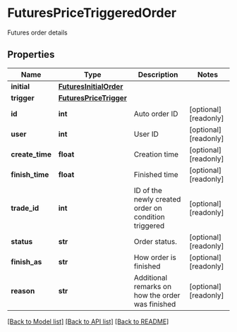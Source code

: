 # FuturesPriceTriggeredOrder

Futures order details
## Properties
Name | Type | Description | Notes
------------ | ------------- | ------------- | -------------
**initial** | [**FuturesInitialOrder**](FuturesInitialOrder.md) |  | 
**trigger** | [**FuturesPriceTrigger**](FuturesPriceTrigger.md) |  | 
**id** | **int** | Auto order ID | [optional] [readonly] 
**user** | **int** | User ID | [optional] [readonly] 
**create_time** | **float** | Creation time | [optional] [readonly] 
**finish_time** | **float** | Finished time | [optional] [readonly] 
**trade_id** | **int** | ID of the newly created order on condition triggered | [optional] [readonly] 
**status** | **str** | Order status. | [optional] [readonly] 
**finish_as** | **str** | How order is finished | [optional] [readonly] 
**reason** | **str** | Additional remarks on how the order was finished | [optional] [readonly] 

[[Back to Model list]](../README.md#documentation-for-models) [[Back to API list]](../README.md#documentation-for-api-endpoints) [[Back to README]](../README.md)


